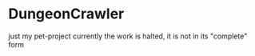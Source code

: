 # DungeonCrawler
just my pet-project
currently the work is halted, it is not in its "complete" form
